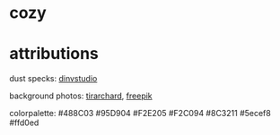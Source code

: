 # cozy

# attributions

dust specks: [dinvstudio](https://dinvstudio.itch.io/dynamic-space-background-lite-free)

background photos: [tirarchard](https://www.freepik.com/author/tirachard), [freepik](https://www.freepik.com/author/freepik)

colorpalette:
#488C03
#95D904
#F2E205
#F2C094
#8C3211
#5ecef8
#ffd0ed
